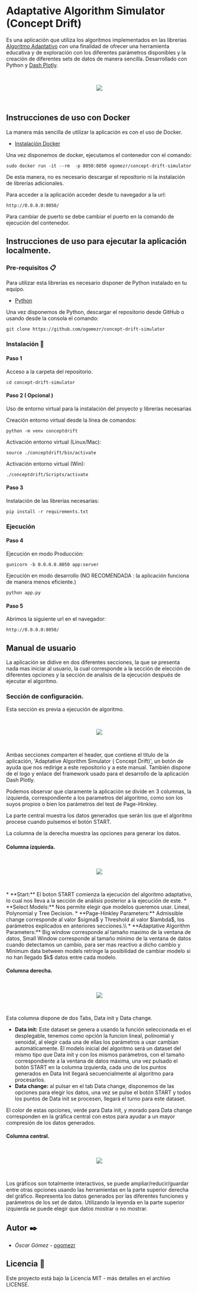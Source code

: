 # Adaptative Algorithm Simulator (Concept Drift)

Es una aplicación que utiliza los algoritmos implementados en las librerías [Algoritmo Adaptativo](https://github.com/ogomezr/concept-drift-library) con una finalidad de ofrecer una herramienta educativa y de exploración con los diferentes parámetros disponibles y la creación de diferentes sets de datos de manera sencilla.
Desarrollado con Python y [Dash Plotly](https://plot.ly/dash/).


<p>&nbsp;</p>
<p align="center">
  <img src="img/mainApp.jpeg">
</p>
<p>&nbsp;</p>

##  Instrucciones de uso con Docker

La manera más sencilla de utilizar la aplicación es con el uso de Docker.
* [Instalación Docker](https://docs.docker.com/install/)

Una vez disponemos de docker, ejecutamos el contenedor con el comando:

```
sudo docker run -it --rm  -p 8050:8050 ogomezr/concept-drift-simulator
```

De esta manera, no es necesario descargar el repositorio ni la instalación de librerías adicionales.

Para acceder a la aplicación acceder desde tu navegador a la url:

```
http://0.0.0.0:8050/
```
Para cambiar de puerto se debe cambiar el puerto en la comando de ejecución del contenedor.

## Instrucciones de uso para ejecutar la aplicación localmente.

### Pre-requisitos 📋
Para utilizar esta librerías es necesario disponer de Python instalado en tu equipo. 
* [Python](https://www.python.org/downloads/)

Una vez disponemos de Python, descargar el repositorio desde GitHub o usando desde la consola el comando:

```
git clone https://github.com/ogomezr/concept-drift-simulator
```


### Instalación 🔧

#### Paso 1
Acceso a la carpeta del repositorio.
```
cd concept-drift-simulator
```
#### Paso 2 ( Opcional ) 
Uso de entorno virtual para la instalación del proyecto y librerías necesarias

Creación entorno virtual desde la línea de comandos:
```
python -m venv conceptdrift
```
Activación entorno virtual (Linux/Mac):

```
source ./conceptdrift/bin/activate
```
Activación entorno virtual (Win):

```
./conceptdrift/Scripts/activate
```

#### Paso 3
Instalación de las librerías necesarias:
```
pip install -r requirements.txt
```

### Ejecución

#### Paso 4

Ejecución en modo Producción:

```
gunicorn -b 0.0.0.0.8050 app:server
```

Ejecución en modo desarrollo (NO RECOMENDADA : la aplicación funciona de manera menos eficiente.)

```
python app.py
```

#### Paso 5
Abrimos la siguiente url en el navegador:
```
http://0.0.0.0:8050/
```
## Manual de usuario 

La aplicación se didive en dos diferentes secciones, la que se presenta
nada mas iniciar al usuario, la cual corresponde a la sección de elección de
diferentes opciones y la sección de analisis de la ejecución después de ejecutar
el algoritmo.
### Sección de configuración.
Esta sección es previa a ejecución de algoritmo.
<p>&nbsp;</p>
<p align="center">
  <img src="img/mainApp.png">
</p>
<p>&nbsp;</p>
Ambas secciones comparten el header, que contiene el titulo de la aplicación, 'Adaptative Algorithm Simulator ( Concept Drift)', un botón de ayuda que nos redirige a este repositorio y a este manual.
También dispone de el logo y enlace del framework usado para el desarrollo de la aplicación Dash Plotly.
    
Podemos observar que claramente la aplicación se divide en 3 columnas, la izquierda, correspondiente a los parametros del algoritmo, como son los suyos propios o bien los parámetros del test de Page-Hinkley.
    
La parte central muestra los datos generados que serán los que el algoritmo procese cuando pulsemos el botón START. 
    
La columna de la derecha muestra las opciones para generar los datos.
#### Columna izquierda.
<p>&nbsp;</p>
<p align="center">
  <img src="img/leftApp.png">
</p>
<p>&nbsp;</p>
* **Start:** El boton START comienza la ejecución del algoritmo adaptativo, lo cual nos lleva a la sección de análisis posterior a la ejecución de este.
* **Select Models:** Nos permite elegir que modelos queremos usar. Lineal, Polynomial y Tree Decision.
* **Page-Hinkley Parameters:** Admissible change corresponde al valor $sigma$ y Threshold al valor $lambda$, los parámetros explicados en anteriores secciones.\\
* **Adaptative Algorithm Parameters:** Big window corresponde al tamaño maximo de la ventana de datos, Small Window corresponde al tamaño mínimo de la ventana de datos cuando detectamos un cambio, para ser mas reactivo a dicho cambio y Minimum data between models retringe la posibilidad de cambiar modelo si no han llegado $k$ datos entre cada modelo.

#### Columna derecha.
<p>&nbsp;</p>
<p align="center">
  <img src="img/rightApp.png">
</p>
<p>&nbsp;</p>

Esta columna dispone de dos Tabs, Data init y Data change.

* **Data init:** Este dataset se genera a usando la función seleccionada en el desplegable, tenemos como opción la funcion lineal, polinomial y senoidal, al elegir cada una de ellas los parámetros a usar cambian automáticamente.
 El modelo inicial del algoritmo será un dataset del mismo tipo que Data init y con los mismos parámetros, con el tamaño correspondiente a la ventana de datos máxima, una vez pulsado el botón START en la columna izquierda, cada uno de los puntos generados en Data Init llegará secuencialmente al algoritmo para procesarlos.
* **Data change:** al pulsar en el tab Data change, disponemos de las opciones para elegir los datos, una vez se pulse el botón START y todos los puntos de Data init se procesen, llegará el turno para este dataset.

El color de estas opciones, verde para Data init, y morado para Data change corresponden en la gráfica central con estos para ayudar a un mayor compresión de los datos generados.

#### Columna central.
<p>&nbsp;</p>
<p align="center">
  <img src="img/midApp.png">
</p>
<p>&nbsp;</p>

Los gráficos son totalmente interactivos, se puede ampliar/reducir/guardar entre otras opciones usando las herramientas en la parte superior derecha del gráfico.
Representa los datos generados por las diferentes funciones y parámetros de los set de datos.
Utilizando la leyenda en la parte superior izquierda se puede elegir que datos mostrar o no mostrar.



## Autor ✒️

* *Óscar Gómez* - [ogomezr](https://github.com/ogomezr)
 
## Licencia 📄

Este proyecto está bajo la Licencia MIT - más detalles en el archivo LICENSE.
